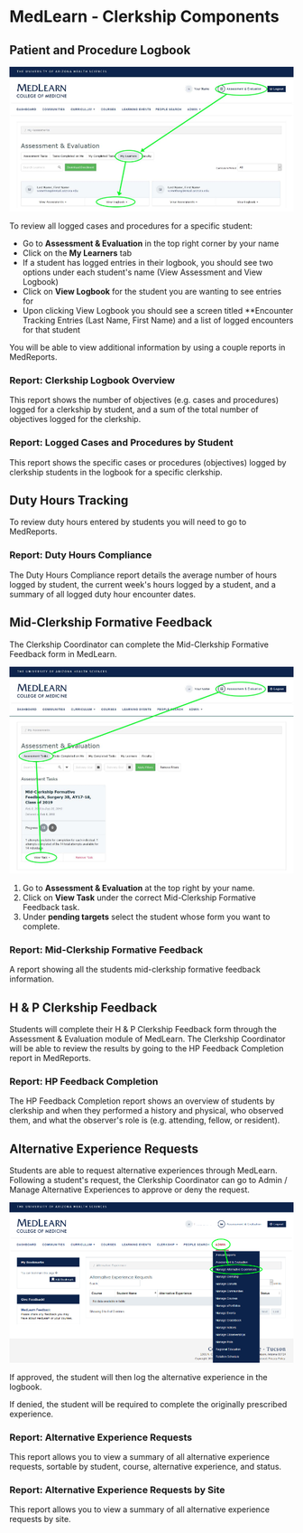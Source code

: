 # MedLearn - Clerkship Components

## Patient and Procedure Logbook

![Logbook A&E](./images/admin-logbook.PNG)

To review all logged cases and procedures for a specific student:

* Go to **Assessment & Evaluation** in the top right corner by your name
* Click on the **My Learners** tab
* If a student has logged entries in their logbook, you should see two options under each student's name (View Assessment and View Logbook)
* Click on **View Logbook** for the student you are wanting to see entries for
* Upon clicking View Logbook you should see a screen titled **Encounter Tracking Entries (Last Name, First Name) and a list of logged encounters for that student

You will be able to view additional information by using a couple reports in MedReports. 

### Report: Clerkship Logbook Overview

This report shows the number of objectives (e.g. cases and procedures) logged for a clerkship by student, and a sum of the total number of objectives logged for the clerkship. 

### Report: Logged Cases and Procedures by Student

This report shows the specific cases or procedures (objectives) logged by clerkship students in the logbook for a specific clerkship. 

## Duty Hours Tracking

To review duty hours entered by students you will need to go to MedReports. 

### Report: Duty Hours Compliance

The Duty Hours Compliance report details the average number of hours logged by student, the current week's hours logged by a student, and a summary of all logged duty hour encounter dates. 

## Mid-Clerkship Formative Feedback

The Clerkship Coordinator can complete the Mid-Clerkship Formative Feedback form in MedLearn. 

![Mid-Clerkship A&E](./images/admin-midclerk.PNG)

1. Go to **Assessment & Evaluation** at the top right by your name. 
2. Click on **View Task** under the correct Mid-Clerkship Formative Feedback task. 
3. Under **pending targets** select the student whose form you want to complete. 

### Report: Mid-Clerkship Formative Feedback

A report showing all the students mid-clerkship formative feedback information. 

## H & P Clerkship Feedback

Students will complete their H & P Clerkship Feedback form through the Assessment & Evaluation module of MedLearn. The Clerkship Coordinator will be able to review the results by going to the HP Feedback Completion report in MedReports. 

### Report: HP Feedback Completion

The HP Feedback Completion report shows an overview of students by clerkship and when they performed a history and physical, who observed them, and what the observer's role is (e.g. attending, fellow, or resident). 

## Alternative Experience Requests

Students are able to request alternative experiences through MedLearn. Following a student's request, the Clerkship Coordinator can go to Admin / Manage Alternative Experiences to approve or deny the request. 

![Alt Exp](./images/admin-altexp.PNG)

If approved, the student will then log the alternative experience in the logbook. 

If denied, the student will be required to complete the originally prescribed experience. 

### Report: Alternative Experience Requests

This report allows you to view a summary of all alternative experience requests, sortable by student, course, alternative experience, and status. 

### Report: Alternative Experience Requests by Site

This report allows you to view a summary of all alternative experience requests by site. 